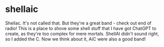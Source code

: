 # shellaic
Shellac. It's not called that. But they're a great band - check out end of radio! This is a place to shove some shell stuff that I have got ChatGPT to create, as they're too complex for mere mortals. ShellAI didn't sound right, so I added the C. Now we think about it, AiC were also a good band!

